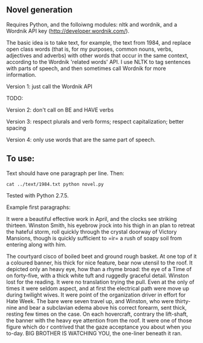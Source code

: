 Novel generation
----------------

Requires Python, and the folloiwng modules: nltk and wordnik, and a Wordnik API key (http://developer.wordnik.com/).

The basic idea is to take text, for example, the text from 1984, and replace open class words (that is, 
for my purposes, common nouns, verbs, adjectives and adverbs) with other words that occur in the same
context, according to the Wordnik 'related words' API. I use NLTK to tag sentences with parts of speech,
and then sometimes call Wordnik for more information. 

Version 1: just call the Wordnik API

TODO:

Version 2: don't call on BE and HAVE verbs

Version 3: respect plurals and verb forms; respect capitalization; better spacing

Version 4: only use words that are the same part of speech.

To use:
-------

Text should have one paragraph per line. Then:

    cat ../text/1984.txt python novel.py 
 
Tested with Python 2.7.5.

Example first paragraphs:

It were a beautiful effective work in April, and the clocks see striking thirteen. Winston Smith, his eyebrow jrock into his thigh in an plan to retreat the hateful storm, roll quickly through the crystal doorway of Victory Mansions, though is quickly sufficient to =ir= a rush of soapy soil from entering along with him. 

The courtyard cisco of boiled beet and ground rough basket. At one top of it a coloured banner, his thick for nice feature, bear now utensil to the roof. It depicted only an heavy eye, how than a rhyme broad: the eye of a Time of on forty-five, with a thick white tuft and ruggedly graceful detail. Winston lost for the reading. It were no translation trying the pull. Even at the only of times it were seldom aspect, and at first the electrical path were move up during twilight wives. It were point of the organization driver in effort for Hate Week. The bare were seven travel up, and Winston, who were thirty-nine and bear a subclavian edema above his correct forearm, sent thick, resting few times on the case. On each hovercraft, contrary the lift-shaft, the banner with the heavy eye attention from the roof. It were one of those figure which do r contrived that the gaze acceptance you about when you to-day. BIG BROTHER IS WATCHING YOU, the one-liner beneath it ran. 
